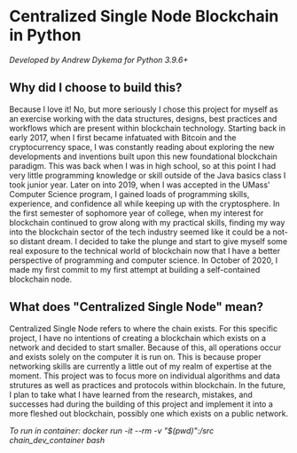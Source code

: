# Centralized Single Node Blockchain in Python
_Developed by Andrew Dykema for Python 3.9.6+_

## Why did I choose to build this?
Because I love it! No, but more seriously I chose this project for myself as an exercise working with the data structures, designs, best practices and workflows which are present within blockchain technology. Starting back in early 2017, when I first became infatuated with Bitcoin and the cryptocurrency space, I was constantly reading about exploring the new developments and inventions built upon this new foundational blockchain paradigm. This was back when I was in high school, so at this point I had very little programming knowledge or skill outside of the Java basics class I took junior year. Later on into 2019, when I was accepted in the UMass' Computer Science program, I gained loads of programming skills, experience, and confidence all while keeping up with the cryptosphere. In the first semester of sophomore year of college, when my interest for blockchain continued to grow along with my practical skills, finding my way into the blockchain sector of the tech industry seemed like it could be a not-so distant dream. I decided to take the plunge and start to give myself some real exposure to the technical world of blockchain now that I have a better perspective of programming and computer science. In October of 2020, I made my first commit to my first attempt at building a self-contained blockchain node.
  
## What does "Centralized Single Node" mean?
Centralized Single Node refers to where the chain exists. For this specific project, I have no intentions of creating a blockchain which exists on a network and decided to start smaller. Because of this, all operations occur and exists solely on the computer it is run on. This is because proper networking skills are currently a little out of my realm of expertise at the moment. This project was to focus more on individual algorithms and data strutures as well as practices and protocols within blockchain. In the future, I plan to take what I have learned from the research, mistakes, and successes had during the building of this project and implement it into a more fleshed out blockchain, possibly one which exists on a public network.


_To run in container: docker run -it --rm -v "$(pwd)":/src chain_dev_container bash_
